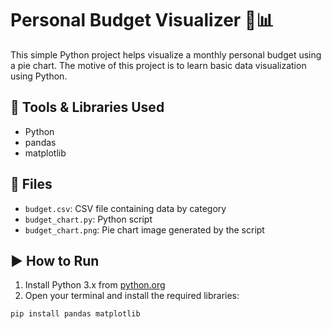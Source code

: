 # Personal Budget Visualizer 🧾📊

This simple Python project helps visualize a monthly personal budget using a pie chart. The motive of this project is to learn basic data visualization using Python.

## 🔧 Tools & Libraries Used

- Python
- pandas
- matplotlib

## 📁 Files

- `budget.csv`: CSV file containing data by category
- `budget_chart.py`: Python script 
- `budget_chart.png`: Pie chart image generated by the script

## ▶️ How to Run

1. Install Python 3.x from [python.org](https://www.python.org/)
2. Open your terminal and install the required libraries:

```bash
pip install pandas matplotlib
